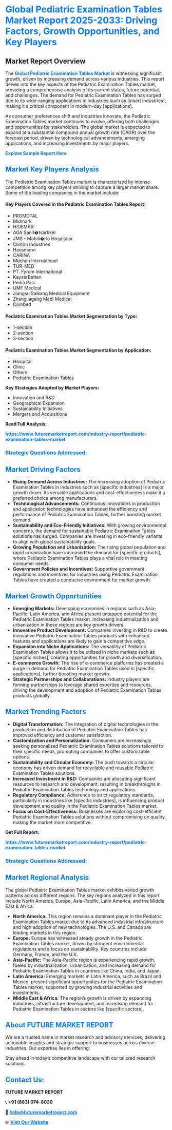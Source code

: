 <h1 style="color: #007BFF;">Global Pediatric Examination Tables Market Report 2025-2033: Driving Factors, Growth Opportunities, and Key Players</h1>

<section id="overview">
<h2>Market Report Overview</h2>
<p>The <a href="https://www.futuremarketreport.com/industry-report/pediatric-examination-tables-market" style="color: #007BFF; text-decoration: none;"><strong>Global Pediatric Examination Tables Market</strong></a> is witnessing significant growth, driven by increasing demand across various industries. This report delves into the key aspects of the Pediatric Examination Tables market, providing a comprehensive analysis of its current status, future potential, and challenges. The demand for Pediatric Examination Tables has surged due to its wide-ranging applications in industries such as [insert industries], making it a critical component in modern-day [applications].</p>
<p>As consumer preferences shift and industries innovate, the Pediatric Examination Tables market continues to evolve, offering both challenges and opportunities for stakeholders. The global market is expected to expand at a substantial compound annual growth rate (CAGR) over the forecast period, driven by technological advancements, emerging applications, and increasing investments by major players.</p>
</section>

<section id="overview">
<p><a href="https://www.futuremarketreport.com/request-sample/reportId=123552" style="color: #007BFF; text-decoration: none;"><strong>Explore Sample Report Here</strong></a></p>
</section>

<section id="key-players">
<h2 style="color: #007BFF;">Market Key Players Analysis</h2>
<p>The Pediatric Examination Tables market is characterized by intense competition among key players striving to capture a larger market share. Some of the leading companies in the market include:</p>
<h4>Key Players Covered in the Pediatric Examination Tables Report:</h4>
<ul><li>PROMOTAL</li><li>Midmark</li><li>HIDEMAR</li><li>AGA Sanit�tsartikel</li><li>JMS - Mobili�rio Hospitalar</li><li>Clinton Industries</li><li>Hausmann</li><li>CARINA</li><li>Machan International</li><li>TUR-MED</li><li>PT. Fyrom International</li><li>KayserBetten</li><li>Pedia Pals</li><li>UMF Medical</li><li>Jiangsu Saikang Medical Equipment</li><li>Zhangjiagang Medi Medical</li><li>Combed</li></ul>
<h4>Pediatric Examination Tables Market Segmentation by Type:</h4>
<ul><li>1-section</li><li>2-section</li><li>3-section</li></ul>

<h4>Pediatric Examination Tables Market Segmentation by Application:</h4>
<ul><li>Hosipital</li><li>Clinic</li><li>Others</li><li>Pediatric Examination Tables</li></ul>
<p><strong>Key Strategies Adopted by Market Players:</strong></p>
<ul>
<li>Innovation and R&D</li>
<li>Geographical Expansion</li>
<li>Sustainability Initiatives</li>
<li>Mergers and Acquisitions</li>
</ul>
</section>

<section>
<p><strong>Read Full Analysis: </strong></p><a href="https://www.futuremarketreport.com/industry-report/pediatric-examination-tables-market" style="color: #007BFF; text-decoration: none;"><strong>https://www.futuremarketreport.com/industry-report/pediatric-examination-tables-market</strong></a>
<h3 style="color: #007BFF;">Strategic Questions Addressed:</h3>
</section>

<section id="driving-factors">
<h2 style="color: #007BFF;">Market Driving Factors</h2>
<ul>
<li><strong>Rising Demand Across Industries:</strong> The increasing adoption of Pediatric Examination Tables in industries such as [specific industries] is a major growth driver. Its versatile applications and cost-effectiveness make it a preferred choice among manufacturers.</li>
<li><strong>Technological Advancements:</strong> Continuous innovations in production and application technologies have enhanced the efficiency and performance of Pediatric Examination Tables, further boosting market demand.</li>
<li><strong>Sustainability and Eco-Friendly Initiatives:</strong> With growing environmental concerns, the demand for sustainable Pediatric Examination Tables solutions has surged. Companies are investing in eco-friendly variants to align with global sustainability goals.</li>
<li><strong>Growing Population and Urbanization:</strong> The rising global population and rapid urbanization have increased the demand for [specific products], where Pediatric Examination Tables plays a vital role in meeting consumer needs.</li>
<li><strong>Government Policies and Incentives:</strong> Supportive government regulations and incentives for industries using Pediatric Examination Tables have created a conducive environment for market growth.</li>
</ul>
</section>

<section id="growth-opportunities">
<h2 style="color: #007BFF;">Market Growth Opportunities</h2>
<ul>
<li><strong>Emerging Markets:</strong> Developing economies in regions such as Asia-Pacific, Latin America, and Africa present untapped potential for the Pediatric Examination Tables market. Increasing industrialization and urbanization in these regions are key growth drivers.</li>
<li><strong>Innovative Product Development:</strong> Companies investing in R&D to create innovative Pediatric Examination Tables products with enhanced features and applications are likely to gain a competitive edge.</li>
<li><strong>Expansion into Niche Applications:</strong> The versatility of Pediatric Examination Tables allows it to be utilized in niche markets such as [specific niches], creating opportunities for growth and diversification.</li>
<li><strong>E-commerce Growth:</strong> The rise of e-commerce platforms has created a surge in demand for Pediatric Examination Tables used in [specific applications], further boosting market growth.</li>
<li><strong>Strategic Partnerships and Collaborations:</strong> Industry players are forming partnerships to leverage shared expertise and resources, driving the development and adoption of Pediatric Examination Tables products globally.</li>
</ul>
</section>

<section id="trending-factors">
<h2 style="color: #007BFF;">Market Trending Factors</h2>
<ul>
<li><strong>Digital Transformation:</strong> The integration of digital technologies in the production and distribution of Pediatric Examination Tables has improved efficiency and customer satisfaction.</li>
<li><strong>Customization and Personalization:</strong> Consumers are increasingly seeking personalized Pediatric Examination Tables solutions tailored to their specific needs, prompting companies to offer customizable options.</li>
<li><strong>Sustainability and Circular Economy:</strong> The push towards a circular economy has driven demand for recyclable and reusable Pediatric Examination Tables solutions.</li>
<li><strong>Increased Investment in R&D:</strong> Companies are allocating significant resources to research and development, resulting in breakthroughs in Pediatric Examination Tables technology and applications.</li>
<li><strong>Regulatory Compliance:</strong> Adherence to strict regulatory standards, particularly in industries like [specific industries], is influencing product development and quality in the Pediatric Examination Tables market.</li>
<li><strong>Focus on Cost-Effectiveness:</strong> Businesses are exploring cost-efficient Pediatric Examination Tables solutions without compromising on quality, making the market more competitive.</li>
</ul>
</section>

<section>
<p><strong>Get Full Report: </strong></p><a href="https://www.futuremarketreport.com/industry-report/pediatric-examination-tables-market" style="color: #007BFF; text-decoration: none;"><strong>https://www.futuremarketreport.com/industry-report/pediatric-examination-tables-market</strong></a>
<h3 style="color: #007BFF;">Strategic Questions Addressed:</h3>
</section>


<section id="regional-analysis">
<h2 style="color: #007BFF;">Market Regional Analysis</h2>
<p>The global Pediatric Examination Tables market exhibits varied growth patterns across different regions. The key regions analyzed in this report include North America, Europe, Asia-Pacific, Latin America, and the Middle East & Africa:</p>
<ul>
<li><strong>North America:</strong> This region remains a dominant player in the Pediatric Examination Tables market due to its advanced industrial infrastructure and high adoption of new technologies. The U.S. and Canada are leading markets in this region.</li>
<li><strong>Europe:</strong> Europe has witnessed steady growth in the Pediatric Examination Tables market, driven by stringent environmental regulations and a focus on sustainability. Key countries include Germany, France, and the U.K.</li>
<li><strong>Asia-Pacific:</strong> The Asia-Pacific region is experiencing rapid growth, fueled by industrialization, urbanization, and increasing demand for Pediatric Examination Tables in countries like China, India, and Japan.</li>
<li><strong>Latin America:</strong> Emerging markets in Latin America, such as Brazil and Mexico, present significant opportunities for the Pediatric Examination Tables market, supported by growing industrial activities and investments.</li>
<li><strong>Middle East & Africa:</strong> The region’s growth is driven by expanding industries, infrastructure development, and increasing demand for Pediatric Examination Tables in sectors like [specific sectors].</li>
</ul>
</section>

<footer>
<h2 style="color: #007BFF;">About FUTURE MARKET REPORT</h2>
<p>We are a trusted name in market research and advisory services, delivering actionable insights and strategic support to businesses across diverse industries. Our expertise lies in offering:</p>

<p>Stay ahead in today’s competitive landscape with our tailored research solutions.</p>

<h2 style="color: #007BFF;">Contact Us:</h2>
<p><strong>FUTURE MARKET REPORT</strong></p>
<p>📞 <strong>+91 (883) 074-8030</strong></p>
<p>📧 <strong><a href="mailto:help@futuremarketreport.com" style="color: #007BFF;">help@futuremarketreport.com</a></strong></p>
<p>🌐 <strong><a href="https://www.futuremarketreport.com/" style="color: #007BFF;">Visit Our Website</a></strong></p>
</footer>